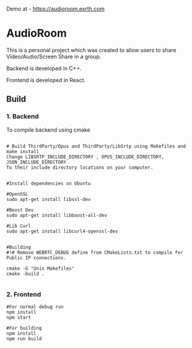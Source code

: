 Demo at - https://audioroom.exrth.com
# AudioRoom

This is a personal project which was created to allow users to share Video/Audio/Screen Share in a group.

Backend is developed in C++.

Frontend is developed in React.

## Build

### 1. Backend
To compile backend using cmake
```

# Build ThirdParty/Opus and ThirdParty/LibSrtp using Makefiles and make install
Change LIBSRTP_INCLUDE_DIRECTORY , OPUS_INCLUDE_DIRECTORY, JSON_INCLUDE_DIRECTORY 
To their include directory locations on your computer.


#Install dependencies on Ubuntu

#OpenSSL
sudo apt-get install libssl-dev

#Boost Dev
sudo apt-get install libboost-all-dev

#Lib Curl
sudo apt-get install libcurl4-openssl-dev


#Building
#!# Remove WEBRTC_DEBUG define from CMakeLists.txt to compile for Public IP connections.

cmake -G "Unix Makefiles" 
cmake -build .


```
### 2. Frontend

```
#For normal debug run
npm install
npm start

#For building
npm install 
npm run build

```
